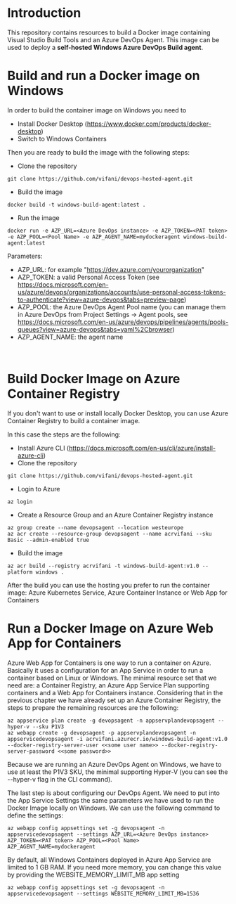 # Introduction
This repository contains resources to build a Docker image containing Visual Studio Build Tools and an Azure DevOps Agent. This image can be used to deploy a **self-hosted Windows Azure DevOps Build agent**.

# Build and run a Docker image on Windows
In order to build the container image on Windows you need to 
- Install Docker Desktop (https://www.docker.com/products/docker-desktop)
- Switch to Windows Containers

Then you are ready to build the image with the following steps:

- Clone the repository
```
git clone https://github.com/vifani/devops-hosted-agent.git
```
- Build the image
```
docker build -t windows-build-agent:latest .
```
- Run the image
```
docker run -e AZP_URL=<Azure DevOps instance> -e AZP_TOKEN=<PAT token> -e AZP_POOL=<Pool Name> -e AZP_AGENT_NAME=mydockeragent windows-build-agent:latest
```

Parameters:
- AZP_URL: for example "https://dev.azure.com/yourorganization"
- AZP_TOKEN: a valid Personal Access Token (see https://docs.microsoft.com/en-us/azure/devops/organizations/accounts/use-personal-access-tokens-to-authenticate?view=azure-devops&tabs=preview-page)
- AZP_POOL: the Azure DevOps Agent Pool name (you can manage them in Azure DevOps from Project Settings -> Agent pools, see https://docs.microsoft.com/en-us/azure/devops/pipelines/agents/pools-queues?view=azure-devops&tabs=yaml%2Cbrowser)
- AZP_AGENT_NAME: the agent name

<br>

# Build Docker Image on Azure Container Registry
If you don't want to use or install locally Docker Desktop, you can use Azure Container Registry to build a container image.

In this case the steps are the following:
- Install Azure CLI (https://docs.microsoft.com/en-us/cli/azure/install-azure-cli)
- Clone the repository
```
git clone https://github.com/vifani/devops-hosted-agent.git
```
- Login to Azure
```
az login
```
- Create a Resource Group and an Azure Container Registry instance
```
az group create --name devopsagent --location westeurope
az acr create --resource-group devopsagent --name acrvifani --sku Basic --admin-enabled true
```
- Build the image
```
az acr build --registry acrvifani -t windows-build-agent:v1.0 --platform windows .
```
After the build you can use the hosting you prefer to run the container image: Azure Kubernetes Service, Azure Container Instance or Web App for Containers

# Run a Docker Image on Azure Web App for Containers
Azure Web App for Containers is one way to run a container on Azure. Basically it uses a configuration for an App Service in order to run a container based on Linux or Windows. 
The minimal resource set that we need are: a Container Registry, an Azure App Service Plan supporting containers and a Web App for Containers instance.
Considering that in the previous chapter we have already set up an Azure Container Registry, the steps to prepare the remaining resources are the following:
```
az appservice plan create -g devopsagent -n appservplandevopsagent --hyper-v --sku P1V3
az webapp create -g devopsagent -p appservplandevopsagent -n appservicedevopsagent -i acrvifani.azurecr.io/windows-build-agent:v1.0 --docker-registry-server-user <<some user name>> --docker-registry-server-password <<some password>>
```

Because we are running an Azure DevOps Agent on Windows, we have to use at least the P1V3 SKU, the minimal supporting Hyper-V (you can see the --hyper-v flag in the CLI command).

The last step is about configuring our DevOps Agent. We need to put into the App Service Settings the same parameters we have used to run the Docker Image locally on Windows. We can use the following command to define the settings:
```
az webapp config appsettings set -g devopsagent -n appservicedevopsagent --settings AZP_URL=<Azure DevOps instance> AZP_TOKEN=<PAT token> AZP_POOL=<Pool Name> AZP_AGENT_NAME=mydockeragent
```

By default, all Windows Containers deployed in Azure App Service are limited to 1 GB RAM. If you need more memory, you can change this value by providing the WEBSITE_MEMORY_LIMIT_MB app setting
```
az webapp config appsettings set -g devopsagent -n appservicedevopsagent --settings WEBSITE_MEMORY_LIMIT_MB=1536
```
